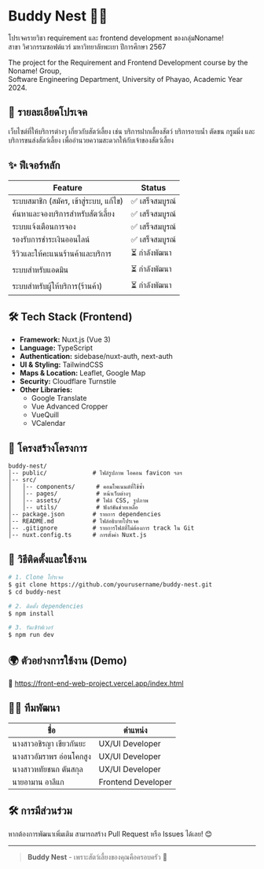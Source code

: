 # Buddy Nest 🐶🐱
โปรเจครายวิชา requirement และ frontend development ของกลุ่มNoname!<br>
สาขา วิศวกรรมซอฟต์แวร์ มหาวิทยาลัยพะเยา ปีการศึกษา 2567

The project for the Requirement and Frontend Development course by the Noname! Group,<br>
Software Engineering Department, University of Phayao, Academic Year 2024.


## 📌 รายละเอียดโปรเจค

เว็บไซต์ที่ให้บริการต่างๆ เกี่ยวกับสัตว์เลี้ยง เช่น บริการฝากเลี้ยงสัตว์ บริการอาบน้ำ ตัดขน กรูมมิ่ง และบริการขนส่งสัตว์เลี้ยง เพื่ออำนวยความสะดวกให้กับเจ้าของสัตว์เลี้ยง


## ✨ ฟีเจอร์หลัก
| Feature | Status |
|----------|---------|
| ระบบสมาชิก (สมัคร, เข้าสู่ระบบ, แก้ไข) | ✅ เสร็จสมบูรณ์ |
| ค้นหาและจองบริการสำหรับสัตว์เลี้ยง | ✅ เสร็จสมบูรณ์ |
| ระบบแจ้งเตือนการจอง | ✅ เสร็จสมบูรณ์ |
| รองรับการชำระเงินออนไลน์ | ✅ เสร็จสมบูรณ์ |
| รีวิวและให้คะแนนร้านค้าและบริการ | ⏳ กำลังพัฒนา|
| ระบบสำหรับแอดมิน | ⏳ กำลังพัฒนา |
| ระบบสำหรับผู้ให้บริการ(ร้านค้า) | ⏳ กำลังพัฒนา |



## 🛠 Tech Stack (Frontend)
- **Framework:** Nuxt.js (Vue 3)
- **Language:** TypeScript
- **Authentication:** sidebase/nuxt-auth, next-auth
- **UI & Styling:** TailwindCSS
- **Maps & Location:** Leaflet, Google Map
- **Security:** Cloudflare Turnstile
- **Other Libraries:**
  - Google Translate
  - Vue Advanced Cropper
  - VueQuill
  - VCalendar

## 📂 โครงสร้างโครงการ
```
buddy-nest/
│-- public/             # ไฟล์รูปภาพ ไอคอน favicon ฯลฯ
│-- src/
│   │-- components/      # คอมโพเนนต์ที่ใช้ซ้ำ
│   │-- pages/           # หน้าเว็บต่างๆ
│   │-- assets/          # ไฟล์ CSS, รูปภาพ
│   │-- utils/           # ฟังก์ชันช่วยเหลือ
│-- package.json        # รายการ dependencies
│-- README.md           # ไฟล์อธิบายโปรเจค
│-- .gitignore          # รายการไฟล์ที่ไม่ต้องการ track ใน Git
│-- nuxt.config.ts      # การตั้งค่า Nuxt.js
```

## 📖 วิธีติดตั้งและใช้งาน
```bash
# 1. Clone โปรเจค
$ git clone https://github.com/yourusername/buddy-nest.git
$ cd buddy-nest

# 2. ติดตั้ง dependencies
$ npm install

# 3. รันเซิร์ฟเวอร์
$ npm run dev
```

## 🌍 ตัวอย่างการใช้งาน (Demo)
🔗 https://front-end-web-project.vercel.app/index.html

## 👨‍💻 ทีมพัฒนา
| ชื่อ | ตำแหน่ง |
|------|----------|
| นางสาวอชิรญา เขียวกันยะ | UX/UI Developer |
| นางสาวอัมราพร อ่อนโคกสูง | UX/UI Developer |
| นางสาวหทัยชนก ตันสกุล | UX/UI Developer |
| นายอามาน อาลีแก | Frontend Developer |


## 🛠 การมีส่วนร่วม
หากต้องการพัฒนาเพิ่มเติม สามารถสร้าง Pull Request หรือ Issues ได้เลย! 😊

---

> **Buddy Nest** - เพราะสัตว์เลี้ยงของคุณคือครอบครัว 🐾

